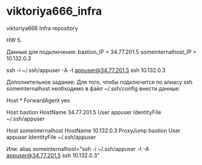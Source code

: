 # viktoriya666_infra
viktoriya666 Infra repository

HW 5.

Данные для подключения: bastion_IP = 34.77.201.5 someinternalhost_IP = 10.132.0.3

ssh -i ~/.ssh/appuser -A -t appuser@34.77.201.5 ssh 10.132.0.3

Дополнительное задание: Для того, чтобы подключится по алиасу ssh someinternalhost необходимо в файл ~/.ssh/config внести данные:

Host * ForwardAgent yes

Host bastion HostName 34.77.201.5 User appuser IdentityFile ~/.ssh/appuser

Host someinternalhost HostName 10.132.0.3 ProxyJump bastion User appuser IdentityFile ~/.ssh/appuser

Или:
alias someinternalhost="ssh -i ~/.ssh/appuser -t -A appuser@34.77.201.5 ssh 10.132.0.3"
